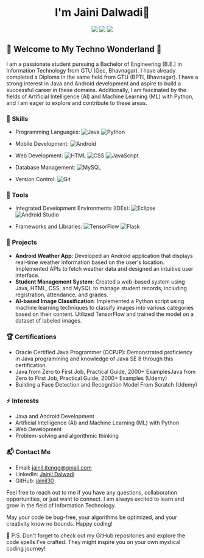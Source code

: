 <h1 align="center">I'm Jaini Dalwadi👋</h1>

<p align="center">
  <a href="mailto:your_email@example.com"><img src="https://img.shields.io/badge/Email-your_email%40example.com-informational?style=flat&logo=gmail&logoColor=white&color=D14836"></a>
  <a href="https://www.linkedin.com/in/your-profile"><img src="https://img.shields.io/badge/LinkedIn-Your%20LinkedIn%20Profile-blue?style=flat&logo=linkedin"></a>
  <a href="https://github.com/your-username"><img src="https://img.shields.io/badge/GitHub-Your%20GitHub%20Profile-black?style=flat&logo=github"></a>
</p>

## 🌟 Welcome to My Techno Wonderland 🌟

I am a passionate student pursuing a Bachelor of Engineering (B.E.) in Information Technology from GTU (Gec, Bhavnagar). I have already completed a Diploma in the same field from GTU (BPTI, Bhavnagar). I have a strong interest in Java and Android development and aspire to build a successful career in these domains. Additionally, I am fascinated by the fields of Artificial Intelligence (AI) and Machine Learning (ML) with Python, and I am eager to explore and contribute to these areas.

### 🚀 Skills

- Programming Languages:
  ![Java](https://img.shields.io/badge/Java-%23ED8B00.svg?style=flat&logo=java&logoColor=white)
  ![Python](https://img.shields.io/badge/Python-%2314354C.svg?style=flat&logo=python&logoColor=white)

- Mobile Development:
  ![Android](https://img.shields.io/badge/Android-%233DDC84.svg?style=flat&logo=android&logoColor=white)

- Web Development:
  ![HTML](https://img.shields.io/badge/HTML-%23E34F26.svg?style=flat&logo=html5&logoColor=white)
  ![CSS](https://img.shields.io/badge/CSS-%231572B6.svg?style=flat&logo=css3&logoColor=white)
  ![JavaScript](https://img.shields.io/badge/JavaScript-%23F7DF1E.svg?style=flat&logo=javascript&logoColor=black)

- Database Management:
  ![MySQL](https://img.shields.io/badge/MySQL-%2300f.svg?style=flat&logo=mysql&logoColor=white)

- Version Control:
  ![Git](https://img.shields.io/badge/Git-%23F05032.svg?style=flat&logo=git&logoColor=white)

### 🔧 Tools

- Integrated Development Environments (IDEs):
  ![Eclipse](https://img.shields.io/badge/Eclipse-%232C2255.svg?style=flat&logo=eclipse&logoColor=white)
  ![Android Studio](https://img.shields.io/badge/Android%20Studio-%233DDC84.svg?style=flat&logo=android-studio&logoColor=white)

- Frameworks and Libraries:
  ![TensorFlow](https://img.shields.io/badge/TensorFlow-%23FF6F00.svg?style=flat&logo=tensorflow&logoColor=white)
  ![Flask](https://img.shields.io/badge/Flask-%23000.svg?style=flat&logo=flask&logoColor=white)

### 📝 Projects

- **Android Weather App**: Developed an Android application that displays real-time weather information based on the user's location. Implemented APIs to fetch weather data and designed an intuitive user interface.
- **Student Management System**: Created a web-based system using Java, HTML, CSS, and MySQL to manage student records, including registration, attendance, and grades.
- **AI-based Image Classification**: Implemented a Python script using machine learning techniques to classify images into various categories based on their content. Utilized TensorFlow and trained the model on a dataset of labeled images.

### 🏆 Certifications

- Oracle Certified Java Programmer (OCPJP): Demonstrated proficiency in Java programming and knowledge of Java SE 8 through this certification.
- Java from Zero to First Job, Practical Guide, 2000+ ExamplesJava from Zero to First Job, Practical Guide, 2000+ Examples
(Udemy)
- Building a Face Detection and Recognition Model From Scratch 
(Udemy)
### ⚡ Interests

- Java and Android Development
- Artificial Intelligence (AI) and Machine Learning (ML) with Python
- Web Development
- Problem-solving and algorithmic thinking

### 📬 Contact Me

- Email: jainil.itengg@gmail.com
- LinkedIn: [Jainil Dalwadi](https://www.linkedin.com/in/jainil-dalwadi/)
- GitHub: [jainil30](https://github.com/jainil30)

Feel free to reach out to me if you have any questions, collaboration opportunities, or just want to connect. I am always excited to learn and grow in the field of Information Technology.

May your code be bug-free, your algorithms be optimized, and your creativity know no bounds. Happy coding!

🚀 P.S. Don't forget to check out my GitHub repositories and explore the code spells I've crafted. They might inspire you on your own mystical coding journey!
